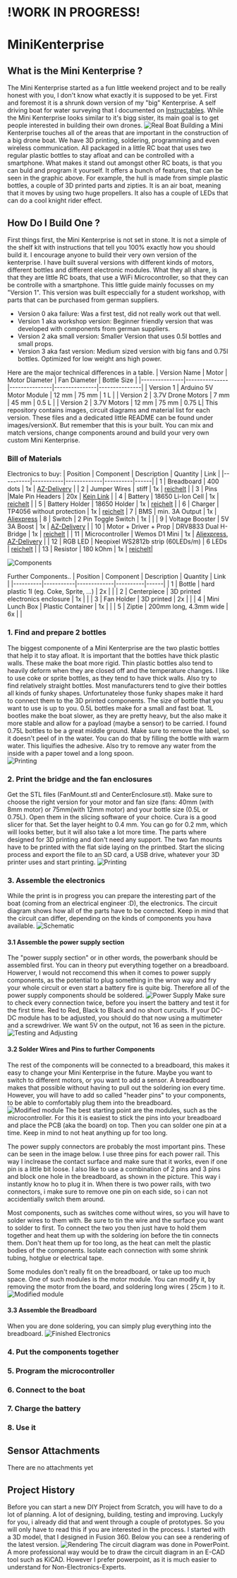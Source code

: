 # !WORK IN PROGRESS!

# MiniKenterprise

## What is the Mini Kenterprise ?
The Mini Kenterprise started as a fun little weekend project and to be really honest with you, I don't know what exactly it is supposed to be yet.
First and foremost it is a shrunk down version of my "big" Kenterprise. A self driving boat for water surveying that I documented on [Instructables](https://www.instructables.com/Building-a-Self-Driving-Boat-ArduPilot-Rover/).
While the Mini Kenterprise looks similar to it's bigg sister, its main goal is to get people interested in building their own drones.
![Real Boat](images/MiniKenterpriseFeatures.png)
Building a Mini Kenterprise touches all of the areas that are important in the construction of a big drone boat. We have 3D printing, soldering, programming and even wireless communication.
All packaged in a little RC boat that uses two regular plastic bottles to stay afloat and can be controlled with a smartphone. 
What makes it stand out amongst other RC boats, is that you can buld and program it yourself.
It offers a bunch of features, that can be seen in the graphic above. For example, the hull is made from simple plastic bottles, a couple of 3D printed parts and zipties.
It is an air boat, meaning that it moves by using two huge propellers. It also has a couple of LEDs that can do a cool knight rider effect.

## How Do I Build One ?
First things first, the Mini Kenterprise is not set in stone. It is not a simple of the shelf kit with instructions that tell you 100% exactly how you should build it.
I encourage anyone to build their very own version of the kenterprise. I have built suveral versions with different kinds of motors, different bottles and different electronic modules.
What they all share, is that they are little RC boats, that use a WiFi Microcontroller, so that they can be controlle with a smartphone.
This little guide mainly focusses on my "Version 1". This version was built especcially for a student workshop, with parts that can be purchased from german suppliers.

- Version 0 aka failure: Was a first test, did not really work out that well.
- Version 1 aka workshop version: Beginner friendly version that was developed with components from german suppliers.
- Version 2 aka small version: Smaller Version that uses 0.5l bottles and small props.
- Version 3 aka fast version: Medium sized version with big fans and 0.75l bottles. Optimized for low weight ans high power.

Here are the major technical differences in a table.
| Version Name 	| Motor | Motor Diameter | Fan Diameter | Bottle Size |
|---------------|---------------|---------------|---------------|---------------|
| Version 1	| Arduino 5V Motor Module 	| 12 mm | 75 mm | 1 L	|
| Version 2	| 3.7V Drone Motors 		| 7 mm 	| 45 mm | 0.5 L	|
| Version 2	| 3.7V Motors 			| 12 mm | 75 mm | 0.75 L|
This repository contains images, circuit diagrams and material list for each version. These files and a dedicated little README can be found under images/versionX.
But remember that this is your built. You can mix and match versions, change components around and build your very own custom Mini Kenterprise.

### Bill of Materials
Electronics to buy:
| Position | Component | Description | Quantity | Link |
|----------|-----------|-------------|----------|------|
| 1 | Breadboard | 400 dots | 1x | [AZ-Delivery](https://www.az-delivery.de/products/mini-breadboard?_pos=1&_sid=12607a080&_ss=r) |
| 2 | Jumper Wires | stiff | 1x | [reichelt](https://www.reichelt.de/steckbruecken-drahtbruecken-set-140-teilig-steckboard-dbs-p79056.html?&trstct=pos_1&nbc=1) |
| 3 | Pins |Male Pin Headers | 20x | [Kein Link]() |
| 4 | Battery | 18650 Li-Ion Cell | 1x | [reichelt](https://www.reichelt.de/industriezelle-18650-3-6-v-2850-mah-ungeschuetzt-1er-pack-sam-18650-29e-s-p278089.html?&trstct=pos_11&nbc=1) |
| 5 | Battery Holder | 18650 Holder | 1x | [reichelt](https://www.reichelt.de/batteriehalter-fuer-1-18650-zelle-pin-halter-ha-1x18650-p141630.html?&trstct=pos_3&nbc=1) |
| 6 | Charger | TP4056 without protection | 1x | [reichelt](https://www.reichelt.de/entwicklerboards-ladeplatine-fuer-3-7v-li-akkus-micro-usb-1a-debo2-3-7li-1-0a-p291400.html?&trstct=pos_1&nbc=1)
| 7 | BMS | min. 3A Output | 1x | [Aliexpress](https://de.aliexpress.com/item/4001010955646.html?spm=a2g0o.productlist.0.0.20e822c8MUsP5C&algo_pvid=451857c9-a5b8-4a79-9d83-765ab7486e81&algo_exp_id=451857c9-a5b8-4a79-9d83-765ab7486e81-21&pdp_ext_f=%7B%22sku_id%22%3A%2210000013439349752%22%7D)
| 8 | Switch | 2 Pin Toggle Switch | 1x | |
| 9 | Voltage Booster | 5V 3A Boost | 1x | [AZ-Delivery](https://www.az-delivery.de/products/mt3608-dc-dc-step-up-modul-1) |
| 10 | Motor + Driver + Prop | DRV8833 Dual H-Bridge | 1x |  [reichelt](https://www.reichelt.de/entwicklerboards-luefter-mit-propeller-modul-l9110-debo-fan-l9110-p282643.html?&trstct=pos_13&nbc=1) |
| 11 | Microcontroller | Wemos D1 Mini | 1x | [Aliexpress](https://de.aliexpress.com/item/32831353752.html?spm=a2g0o.productlist.0.0.e76c5dcdMkkDG3&algo_pvid=a7b307b0-bce5-47fd-b257-1bd2229e5fea&algo_exp_id=a7b307b0-bce5-47fd-b257-1bd2229e5fea-0&pdp_ext_f=%7B%22sku_id%22%3A%2210000014440741148%22%7D), [AZ-Delivery](https://www.az-delivery.de/products/d1-mini) |
| 12 | RGB LED | Neopixel WS2812b strip (60LEDs/m) | 6 LEDs | [reichelt](https://www.reichelt.de/entwicklerboards-flora-rgb-smart-neopixel-4er-pack-ws2811-debo-np-f-rgb-p235471.html?&trstct=pos_6&nbc=1) |
| 13 | Resistor | 180 kOhm | 1x | [reichelt](https://www.reichelt.de/widerstand-metalloxyd-180-kohm-0207-1-0-w-5--1w-180k-p1791.html?&trstct=pos_3&nbc=1)|

![Components](images/Version1/Components.jpg)

Further Components..
| Position | Component | Description | Quantity | Link |
|----------|-----------|-------------|----------|------|
| 1 | Bottle | hard plastic 1l (eg. Coke, Sprite, ...) | 2x | |
| 2 | Centerpiece | 3D printed electronics enclosure | 1x |   |
| 3 | Fan Holder | 3D printed | 2x | |
| 4 | Mini Lunch Box | Plastic Container | 1x | |
| 5 | Ziptie | 200mm long, 4.3mm wide | 6x | |


### 1. Find and prepare 2 bottles
The biggest componente of a Mini Kenterprise are the two plastic bottles that help it to stay afloat. 
It is important that the bottles have thick plastic walls. These make the boat more rigid. 
Thin plastic bottles also tend to heavily deform when they are closed off and the temperature changes.
I like to use coke or sprite bottles, as they tend to have thick walls. 
Also try to find relatively straight bottles. Most manufacturers tend to give their bottles all kinds of funky shapes. 
Unfortunateley those funky shapes make it hard to connect them to the 3D printed components.
The size of bottle that you want to use is up to you. 0.5L bottles make for a small and fast boat. 1L bootles make the boat slower, as they are pretty heavy, but the also make it more stable and allow for a payload (maybe a sensor) to be carried.
I found 0.75L bottles to be a great middle ground.
Make sure to remove the label, so it doesn't peel of in the water. You can do that by filling the bottle with warm water. This liquifies the adhesive.
Also try to remove any water from the inside with a paper towel and a long spoon.  
![Printing](images/MaterialsHardware.jpg)

### 2. Print the bridge and the fan enclosures
Get the STL files (FanMount.stl and CenterEnclosure.stl). Make sure to choose the right version for your motor and fan size (fans: 40mm (with 8mm motor) or 75mm(with 12mm motor) and your bottle size (0.5L or 0.75L). 
Open them in the slicing software of your choice. Cura is a good slicer for that. 
Set the layer height to 0.4 mm. You can go for 0.2 mm, which will looks better, but it will also take a lot more time.
The parts where designed for 3D printing and don't need any support. The two fan mounts have to be printed with the flat side laying on the printbed.
Start the slicing process and export the file to an SD card, a USB drive, whatever your 3D printer uses and start printing.
![Printing](images/Slicing.jpg)

### 3. Assemble the electronics
While the print is in progress you can prepare the interesting part of the boat (coming from an electrical engineer :D), the electronics.
The circuit diagram shows how all of the parts have to be connected. Keep in mind that the circuit can differ, depending on the kinds of components you hava available.
![Schematic](images/Version1/CircuitDiagram.jpg)
#### 3.1 Assemble the power supply section
The "power supply section" or in other words, the powerbank should be assembled first. You can in theory put everything together on a breadboard.
Howerver, I would not reccomend this when it comes to power supply components, as the potential to plug something in the wron way and fry your whole circuit or even start a battery fire is quite big.
Therefore all of the power supply components should be soldered.
![Power Supply](images/Version1/PowerSystemSoldered.jpg)
Make sure to check every connection twice, before you insert the battery and test it for the first time. Red to Red, Black to Black and no short curcuits.
If your DC-DC module has to be adjusted, you should do that now using a multimeter and a screwdriver. We want 5V on the output, not 16 as seen in the picture.
![Testing and Adjusting](images/Version1/TestingAndAdjusting.jpg)

#### 3.2 Solder Wires and Pins to further Components
The rest of the components will be connected to a breadboard, this makes it easy to change your Mini Kenterprise in the future. Maybe you want to switch to different motors, or you want to add a sensor.
A breadboard makes that possible without having to pull out the soldering ion every time. However, you will have to add so called "header pins" to your components, to be able to comfortably plug them into the breadboard.
![Modified module](images/SolderingTips/SolderingTips.jpg)
The best starting point are the modules, such as the microcontroller. For this it is easiest to stick the pins into your breadboard and place the PCB (aka the board) on top.
Then you can solder one pin at a time. Keep in mind to not heat anything up for too long.

The power supply connectors are probably the most important pins. These can be seen in the image below. I use three pins for each power rail. This way I inclrease the contact surface and make sure that it works, even if one pin is a little bit loose.
I also like to use a combination of 2 pins and 3 pins and block one hole in the breadboard, as shown in the picture. 
This way i instantly know ho to plug it in. When there is two power rails, with two connectors, i make sure to remove one pin on each side, so i can not accidentially switch them around.

Most components, such as switches come without wires, so you will have to solder wires to them with. Be sure to tin the wire and the surface you want to solder to first. 
To connect the two you then just have to hold them together and heat them up with the soldering ion before the tin connects them. Don't heat them up for too long, as the heat can melt the plastic bodies of the components.
Isolate each connection with some shrink tubing, hotglue or electrical tape.

Some modules don't really fit on the breadboard, or take up too much space. One of such modules is the motor module. You can modify it, by removing the motor from the board, and soldering long wires ( 25cm ) to it.
![Modified module](images/Version1/ModifiedFanModule.jpg)

#### 3.3 Assemble the Breadboard
When you are done soldering, you can simply plug everything into the breadboard.
![Finished Electronics](images/Version1/FinishedElectronics.jpg)

### 4. Put the components together

### 5. Program the microcontroller

### 6. Connect to the boat

### 7. Charge the battery

### 8. Use it



## Sensor Attachments
There are no attachments yet

## Project History
Before you can start a new DIY Project from Scratch, you will have to do a lot of planning. A lot of designing, building, testing and improving.
Luckyly for you, i already did that and went through a couple of prototypes.
So you will only have to read this if you are interested in the process.
I started with a 3D model, that I designed in Fusion 360. Below you can see a rendering of the latest version.
![Rendering](images/Rendering.jpg)
The circuit diagram was done in PowerPoint. A more professional way would be to draw the circuit diagram in an E-CAD tool such as KiCAD.
However I prefer powerpoint, as it is much easier to understand for Non-Electronics-Experts.

